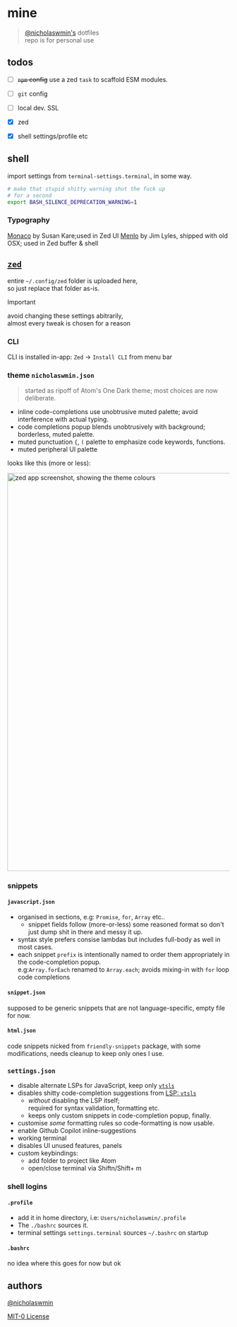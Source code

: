 # mine

> [@nicholaswmin's][nicholaswmin] dotfiles  
> repo is for personal use

##  todos

- [ ] ~~`npm` config~~ use a zed `task` to scaffold ESM modules.
- [ ] `git` config
- [ ] local dev. SSL
- [x] zed
- [x] shell settings/profile etc


## shell

import settings from `terminal-settings.terminal`, in some way.

```bash
# make that stupid shitty warning shut the fuck up
# for a second
export BASH_SILENCE_DEPRECATION_WARNING=1
```

### Typography

[Monaco][monaco] by Susan Kare;used in Zed UI
[Menlo][menlo] by Jim Lyles, shipped with old OSX; used in Zed buffer & shell


## [`zed`][zed]

entire `~/.config/zed` folder is uploaded here,   
so just replace that folder as-is.

> [!IMPORTANT]   
> avoid changing these settings abitrarily,   
> almost every tweak is chosen for a reason

### CLI

CLI is installed in-app: `Zed` -> `Install CLI` from menu bar

### theme `nicholaswmin.json`

> started as ripoff of Atom's One Dark theme; most choices are now deliberate.

- inline code-completions use unobtrusive muted palette; avoid interference
  with actual typing.
- code completions popup blends unobtrusively with background; borderless, 
  muted palette.
- muted punctuation `{`, `(` palette to emphasize code keywords, functions.
- muted peripheral UI palette

looks like this (more or less):

<img width="900" alt="zed app screenshot, showing the theme colours" src="https://github.com/user-attachments/assets/273cc94f-52d8-4cfb-b973-4ff775c6f62c" />

### snippets

#### `javascript.json` 

- organised in sections, e.g: `Promise`, `for`, `Array` etc..
  - snippet fields follow (more-or-less) some reasoned format so don't just 
    dump shit in there and messy it up.
- syntax style prefers consise lambdas but includes full-body as well
  in most cases.
- each snippet `prefix` is intentionally named to order them appropriately in
  the code-completion popup.   
  e.g:`Array.forEach` renamed to `Array.each`; avoids mixing-in with `for` 
  loop code completions
      
#### `snippet.json`

supposed to be generic snippets that are not language-specific, 
empty file for now.

#### `html.json`

code snippets nicked from `friendly-snippets` package, with some modifications,
needs cleanup to keep only ones I use.

### `settings.json`

- disable alternate LSPs for JavaScript, keep only [`vtsls`][vtsls]
- disables shitty code-completion suggestions from [LSP: `vtsls`][vtsls]
  - *without* disabling the LSP itself;   
    required for syntax validation, formatting etc.
  - keeps only custom snippets in code-completion popup, finally.
- customise *some* formatting rules so code-formatting is now usable.
- enable Github Copilot inline-suggestions
- working terminal
- disables UI unused features, panels
- custom keybindings:
  - add folder to project like Atom
  - open/close terminal via <key>Shift</key><key>n</key>/<key>Shift</key>+ <key>m</key>


### shell logins

#### `.profile`

- add it in home directory, i.e: `Users/nicholaswmin/.profile`
- The `./bashrc` sources it.
- terminal settings `settings.terminal` sources `~/.bashrc` on startup

#### `.bashrc`

no idea where this goes for now but ok

## authors

[@nicholaswmin][nicholaswmin]

[MIT-0 License][mit-zero]


[zed]: https://zed.dev/
[mit-zero]: https://spdx.org/licenses/MIT-0.html
[nicholaswmin]: https://github.com/nicholaswmin
[serve]: https://www.npmjs.com/package/serve
[monaco]: https://en.wikipedia.org/wiki/Monaco_(typeface)
[menlo]: https://en.wikipedia.org/wiki/Menlo_(typeface)
[vtsls]: https://github.com/yioneko/vtsls/blob/main/packages/service/configuration.schema.json
